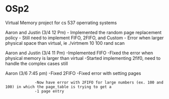 OSp2
====

Virtual Memory project for  cs 537 operrating systems

Aaron and Justin (3/4 12 Pm)
                 - Implemented the random page replacement policy
                 - Still need to implement FIFO, 2FIFO, and Custom
                 - Error when larger physical space than virtual, ie ./virtmem 10 100 rand scan
                 
                 
Aaron and Justin (3/4 11 Pm)
                 -Implemented FIFO
                 -FIxed the error when physical memory is larger than virtual
                 -Started implementing 2fif0, need to handle the complex cases still

Aaron (3/6 7:45 pm)
                 -Fixed 2FIFO
                 -Fixed error with setting pages
                 
                 -Now have error with 2FIFO for large numbers (ex. 100 and 100) in which the page_table is trying to get a
                 -1 page entry

